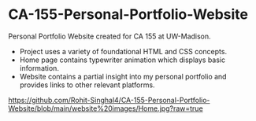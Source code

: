 # CA-155-Personal-Portfolio-Website

Personal Portfolio Website created for CA 155 at UW-Madison. 

- Project uses a variety of foundational HTML and CSS concepts. 
- Home page contains typewriter animation which displays basic information.
- Website contains a partial insight into my personal portfolio and provides links to other relevant platforms.

https://github.com/Rohit-Singhal4/CA-155-Personal-Portfolio-Website/blob/main/website%20images/Home.jpg?raw=true

